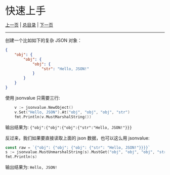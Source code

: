 <font size=6>快速上手</font>

[上一页](./01_introduction.md) | [总目录](./README.md) | [下一页](./03_set.md)

---

创建一个比如如下的复杂 JSON 对象：

```json
{
	"obj": {
		"obj": {
			"obj": {
				"str": "Hello, JSON!"
			}
		}
	}
}
```

使用 jsonvalue 只需要三行:

```go
	v := jsonvalue.NewObject()
	v.Set("Hello, JSON").At("obj", "obj", "obj", "str")
	fmt.Println(v.MustMarshalString())
```

输出结果为: `{"obj":{"obj":{"obj":{"str":"Hello, JSON!"}}}`

反过来，我们如果要直接读取上面的 json 数据，也可以这么用 jsonvalue: 

```go
const raw = `{"obj": {"obj": {"obj": {"str": "Hello, JSON!"}}}}`
s := jsonvalue.MustUnmarshalString(s).MustGet("obj", "obj", "obj", "str").String()
fmt.Println(s)
```

输出结果为: `Hello, JSON!`


